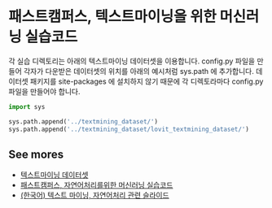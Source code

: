 # 패스트캠퍼스, 텍스트마이닝을 위한 머신러닝 실습코드

각 실습 디렉토리는 아래의 텍스트마이닝 데이터셋을 이용합니다. config.py 파일을 만들어 각자가 다운받은 데이터셋의 위치를 아래의 예시처럼 sys.path 에 추가합니다. 데이터셋 패키지를 site-packages 에 설치하지 않기 때문에 각 디렉토라마다 config.py 파일을 만들어야 합니다.

```python
import sys

sys.path.append('../textmining_dataset/')
sys.path.append('../textmining_dataset/lovit_textmining_dataset/')
```

## See mores

- [텍스트마이닝 데이터셋](https://github.com/lovit/textmining_dataset)
- [패스트캠퍼스, 자연어처리를위한 머신러닝 실습코드](https://github.com/lovit/python_ml4nlp)
- [(한국어) 텍스트 마이닝, 자연어처리 관련 슬라이드](https://github.com/lovit/textmining-tutorial)

